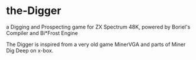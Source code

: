 # the-Digger
a Digging and Prospecting game for ZX Spectrum 48K, powered by Boriel's Compiler and Bi*Frost Engine

The Digger is inspired from a very old game MinerVGA and parts of Miner Dig Deep on x-box. 
